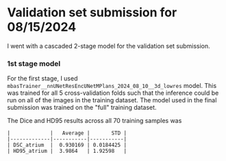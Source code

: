 # Validation set submission for 08/15/2024

I went with a cascaded 2-stage model for the validation set submission.
### 1st stage model
For the first stage, I used `mbasTrainer__nnUNetResEncUNetMPlans_2024_08_10__3d_lowres` model. 
This was trained for all 5 cross-validation folds such that the inference could be run on all of the images in the training dataset.
The model used in the final submission was trained on the "full" training dataset.

The Dice and HD95 results across all 70 training samples was
```
|             |   Average |       STD |
|-------------|-----------|-----------|
| DSC_atrium  |  0.930169 | 0.0184425 |
| HD95_atrium |  3.9864   | 1.92598   |
```
